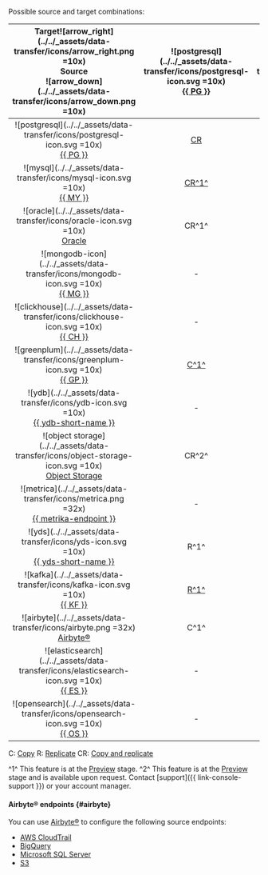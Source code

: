 Possible source and target combinations:



| Target![arrow_right](../../_assets/data-transfer/icons/arrow_right.png =10x)<br>Source<br>![arrow_down](../../_assets/data-transfer/icons/arrow_down.png =10x) | ![postgresql](../../_assets/data-transfer/icons/postgresql-icon.svg =10x)<br>[{{ PG }}](../../data-transfer/operations/endpoint/target/postgresql.md) | ![mysql](../../_assets/data-transfer/icons/mysql-icon.svg =10x)<br>[{{ MY }}](../../data-transfer/operations/endpoint/target/mysql.md) | ![mongodb](../../_assets/data-transfer/icons/mongodb-icon.svg =10x)<br>[{{ MG }}](../../data-transfer/operations/endpoint/target/mongodb.md) | ![clickhouse](../../_assets/data-transfer/icons/clickhouse-icon.svg =10x)<br>[{{ CH }}](../../data-transfer/operations/endpoint/target/clickhouse.md) | ![greenplum](../../_assets/data-transfer/icons/greenplum-icon.svg =10x)<br>[{{ GP }}](../../data-transfer/operations/endpoint/target/greenplum.md) | ![ydb](../../_assets/data-transfer/icons/ydb-icon.svg =10x)<br>[{{ ydb-short-name }}](../../data-transfer/operations/endpoint/target/yandex-database.md) | ![object storage](../../_assets/data-transfer/icons/object-storage-icon.svg =10x)<br>[Object Storage](../../data-transfer/operations/endpoint/target/object-storage.md) | ![apache kafka](../../_assets/data-transfer/icons/kafka-icon.svg =10x)<br>[Apache Kafka](../../data-transfer/operations/endpoint/target/kafka.md) | ![yds](../../_assets/data-transfer/icons/yds-icon.svg =10x)<br>[{{ yds-short-name }}](../../data-transfer/operations/endpoint/target/data-streams.md) | ![elasticsearch](../../_assets/data-transfer/icons/elasticsearch-icon.svg =10x)<br>[{{ ES }}](../../data-transfer/operations/endpoint/target/elasticsearch.md) | ![opensearch](../../_assets/data-transfer/icons/opensearch-icon.svg =10x)<br>[{{ OS }}](../../data-transfer/operations/endpoint/target/opensearch.md) | ![arrow_left](../../_assets/data-transfer/icons/arrow_left.png =10x)Target<br>Source<br>![arrow_down](../../_assets/data-transfer/icons/arrow_down.png =10x) |
|:-----------------------------------------------------------------------------------------------------------------------------------------------------------------------:|:-----------------------------------------------------------------------------------------------------------------------------------------------------:|:--------------------------------------------------------------------------------------------------------------------------------------:|:--------------------------------------------------------------------------------------------------------------------------------------------:|:-----------------------------------------------------------------------------------------------------------------------------------------------------:|:--------------------------------------------------------------------------------------------------------------------------------------------------:|:--------------------------------------------------------------------------------------------------------------------------------------------------------:|:-----------------------------------------------------------------------------------------------------------------------------------------------------------------------:|:-------------------------------------------------------------------------------------------------------------------------------------------------:|:---------------------------------------------------------------------------------------------------------------------------------------------------:|:--------------------------------------------------------------------------------------------------------------------------------------------------------------:|:-----------------------------------------------------------------------------------------------------------------------------------------------------:|:-----------------------------------------------------------------------------------------------------------------------------------------------------------------------:|
| ![postgresql](../../_assets/data-transfer/icons/postgresql-icon.svg =10x)<br>[{{ PG }}](../../data-transfer/operations/endpoint/source/postgresql.md) | [CR](../../data-transfer/tutorials/managed-postgresql) | [CR^1^](../../data-transfer/tutorials/mpg-to-mmy.md) | - |                                                [CR](../../data-transfer/tutorials/rdbms-to-clickhouse)                                                | [C](../../data-transfer/tutorials/managed-greenplum.md)R^1^ | [CR^1^](../../data-transfer/tutorials/mpg-to-ydb.md) | [C^1^](../../data-transfer/tutorials/mpg-to-objstorage.md) | [CR](../../data-transfer/tutorials/cdc-mpg.md) | [CR^1^](../../data-transfer/tutorials/mpg-to-yds.md) | C^1^ | C^1^ | ![postgresql](../../_assets/data-transfer/icons/postgresql-icon.svg =10x)<br>[{{ PG }}](../../data-transfer/operations/endpoint/source/postgresql.md) |
| ![mysql](../../_assets/data-transfer/icons/mysql-icon.svg =10x)<br>[{{ MY }}](../../data-transfer/operations/endpoint/source/mysql.md) | [CR^1^](../../data-transfer/tutorials/mmy-to-mpg.md) | [C](../../data-transfer/tutorials/managed-mysql)R | - |                                                [CR](../../data-transfer/tutorials/mysql-to-clickhouse)                                                | CR^1^ | [CR^1^](../../data-transfer/tutorials/managed-mysql-to-ydb.md) | [C^1^](../../data-transfer/tutorials/mmy-objs-migration.md) | [CR](../../data-transfer/tutorials/cdc-mmy.md) | [CR^1^](../../data-transfer/tutorials/mmy-to-yds.md) | - | - | ![mysql](../../_assets/data-transfer/icons/mysql-icon.svg =10x)<br>[{{ MY }}](../../data-transfer/operations/endpoint/source/mysql.md) |
| ![oracle](../../_assets/data-transfer/icons/oracle-icon.svg =10x)<br>[Oracle](../../data-transfer/operations/endpoint/source/oracle.md) | CR^1^ | - | - |                                                                         CR^1^                                                                         | CR^1^ | - | - | - | - | - | - | ![oracle](../../_assets/data-transfer/icons/oracle-icon.svg =10x)<br>[Oracle](../../data-transfer/operations/endpoint/source/oracle.md) |
| ![mongodb-icon](../../_assets/data-transfer/icons/mongodb-icon.svg =10x)<br>[{{ MG }}](../../data-transfer/operations/endpoint/source/mongodb.md) | - | - | [CR](../../data-transfer/tutorials/managed-mongodb.md) |                                                                           -                                                                           | - | - | C^1^ | - | - | - | - | ![mongodb-icon](../../_assets/data-transfer/icons/mongodb-icon.svg =10x)<br>[{{ MG }}](../../data-transfer/operations/endpoint/source/mongodb.md) |
| ![clickhouse](../../_assets/data-transfer/icons/clickhouse-icon.svg =10x)<br>[{{ CH }}](../../data-transfer/operations/endpoint/source/clickhouse.md) | - | - | - |                                                 [C](../../data-transfer/tutorials/managed-clickhouse)                                                 | - | - | - | - | - | - | - | ![clickhouse](../../_assets/data-transfer/icons/clickhouse-icon.svg =10x)<br>[{{ CH }}](../../data-transfer/operations/endpoint/source/clickhouse.md) |
| ![greenplum](../../_assets/data-transfer/icons/greenplum-icon.svg =10x)<br>[{{ GP }}](../../data-transfer/operations/endpoint/source/greenplum.md) | [C^1^](../../data-transfer/tutorials/greenplum-to-postgresql.md) | - | - |                                             [C](../../data-transfer/tutorials/greenplum-to-clickhouse.md)                                             | [C^1^](../../data-transfer/tutorials/managed-greenplum.md) | - | - | - | - | - | - | ![greenplum](../../_assets/data-transfer/icons/greenplum-icon.png =10x)<br>[{{ GP }}](../../data-transfer/operations/endpoint/source/greenplum.md) |
| ![ydb](../../_assets/data-transfer/icons/ydb-icon.svg =10x)<br>[{{ ydb-short-name }}](../../data-transfer/operations/endpoint/source/ydb.md) | - | - | - |                                                                         CR^1^                                                                         | - | - | C^1^ | [CR^1^](../../data-transfer/tutorials/cdc-ydb.md) | [CR^1^](../../data-transfer/tutorials/ydb-to-yds.md) | - | - | ![ydb](../../_assets/data-transfer/icons/ydb-icon.svg =10x)<br>[{{ ydb-short-name }}](../../data-transfer/operations/endpoint/source/ydb.md) |
| ![object storage](../../_assets/data-transfer/icons/object-storage-icon.svg =10x)<br>[Object Storage](../../data-transfer/operations/endpoint/source/object-storage.md) | CR^2^ | CR^2^ | - |                                                                         CR^2^                                                                         | CR^2^ | CR^2^ | - | - | - | - | - | ![object storage](../../_assets/data-transfer/icons/object-storage-icon.svg =10x)<br>[Object Storage](../../data-transfer/operations/endpoint/source/object-storage.md) |
| ![metrica](../../_assets/data-transfer/icons/metrica.png =32x)<br>[{{ metrika-endpoint }}](../../data-transfer/operations/endpoint/source/metrika.md) | - | - | - |                                            [R^1^](../../data-transfer/tutorials/metrika-to-clickhouse.md)                                             | - | - | - | - | - | - | - | ![metrica](../../_assets/data-transfer/icons/metrica.png =32x)<br>[{{ metrika-endpoint }}](../../data-transfer/operations/endpoint/source/metrika.md) |
| ![yds](../../_assets/data-transfer/icons/yds-icon.svg =10x)<br>[{{ yds-short-name }}](../../data-transfer/operations/endpoint/source/data-streams.md) | R^1^ | R^1^ | R^1^ |                                              [R^1^](../../data-transfer/tutorials/yds-to-clickhouse.md)                                               | R^1^ | R^1^ | [R^1^](../../data-transfer/tutorials/yds-to-objstorage.md) | R^1^ | R^1^ | R^1^ | [R^1^](../../data-transfer/tutorials/trails-to-os.md) | ![yds](../../_assets/data-transfer/icons/yds-icon.svg =10x)<br>[{{ yds-full-name }}](../../data-transfer/operations/endpoint/source/data-streams.md) |
| ![kafka](../../_assets/data-transfer/icons/kafka-icon.svg =10x)<br>[{{ KF }}](../../data-transfer/operations/endpoint/source/kafka.md) | [R^1^](../../data-transfer/tutorials/mkf-to-mpg.md) | [R^1^](../../data-transfer/tutorials/mkf-to-mmy.md) | [R^1^](../../data-transfer/tutorials/mkf-to-mmg.md) |                                                   [R^1^](../../data-transfer/tutorials/mkf-to-mch)                                                    | [R^1^](../../data-transfer/tutorials/managed-kafka-to-greenplum.md) | [R^1^](../../data-transfer/tutorials/mkf-to-ydb.md) | R^1^ | [R^1^](../../data-transfer/tutorials/mkf-to-mkf.md) | [R^1^](../../data-transfer/tutorials/mkf-to-yds.md) | [R^1^](../../data-transfer/tutorials/mkf-to-mes.md) | [R^1^](../../data-transfer/tutorials/mkf-to-mos.md) | ![kafka](../../_assets/data-transfer/icons/kafka-icon.svg =10x)<br>[{{ KF }}](../../data-transfer/operations/endpoint/source/kafka.md) |
| ![airbyte](../../_assets/data-transfer/icons/airbyte.png =32x)<br>[Airbyte®](#airbyte) | C^1^ | C^1^ | C^1^ |                                                                         C^1^                                                                          | C^1^ | C^1^ | - | C^1^ | C^1^ | - | - | ![airbyte](../../_assets/data-transfer/icons/airbyte.png =32x)<br>[Airbyte®](#airbyte) |
| ![elasticsearch](../../_assets/data-transfer/icons/elasticsearch-icon.svg =10x)<br>[{{ ES }}](../../data-transfer/operations/endpoint/source/elasticsearch.md) | - | - | - |                                                                           -                                                                           | - | - | - | - | - | - | [C^1^](../../data-transfer/tutorials/mes-to-mos.md) | ![elasticsearch](../../_assets/data-transfer/icons/elasticsearch-icon.svg =10x)<br>[{{ ES }}](../../data-transfer/operations/endpoint/source/elasticsearch.md) |
| ![opensearch](../../_assets/data-transfer/icons/opensearch-icon.svg =10x)<br>[{{ OS }}](../../data-transfer/operations/endpoint/source/opensearch.md) | - | - | - |                                                                           -                                                                           | - | - | - | - | - | - | [C^1^](../../data-transfer/tutorials/os-to-mos.md) | ![opensearch](../../_assets/data-transfer/icons/opensearch-icon.svg =10x)<br>[{{ OS }}](../../data-transfer/operations/endpoint/source/opensearch.md) |




C: [Copy](../../data-transfer/concepts/transfer-lifecycle.md#copy)
R: [Replicate](../../data-transfer/concepts/transfer-lifecycle.md#replication)
CR: [Copy and replicate](../../data-transfer/concepts/transfer-lifecycle.md#copy-and-replication)


^1^ This feature is at the [Preview](../../overview/concepts/launch-stages.md) stage.
^2^ This feature is at the [Preview](../../overview/concepts/launch-stages.md) stage and is available upon request. Contact [support]({{ link-console-support }}) or your account manager.

#### Airbyte® endpoints {#airbyte}

You can use [Airbyte®](https://docs.airbyte.com/category/sources) to configure the following source endpoints:

* [AWS CloudTrail](../../data-transfer/operations/endpoint/source/aws-cloudtrail.md)
* [BigQuery](../../data-transfer/operations/endpoint/source/bigquery.md)
* [Microsoft SQL Server](../../data-transfer/operations/endpoint/source/mssql.md)
* [S3](../../data-transfer/operations/endpoint/source/s3.md)


